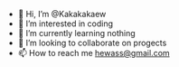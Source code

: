 - 👋 Hi, I’m @Kakakakaew
- 👀 I’m interested in coding 
- 🌱 I’m currently learning nothing
- 💞️ I’m looking to collaborate on progects
- 📫 How to reach me hewass@gmail.com

<!---
Kakakakaew/Kakakakaew is a ✨ special ✨ repository because its `README.md` (this file) appears on your GitHub profile.
You can click the Preview link to take a look at your changes.
--->
